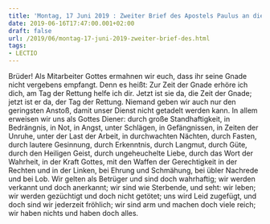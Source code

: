 ```yaml
---
title: 'Montag, 17 Juni 2019 : Zweiter Brief des Apostels Paulus an die Korinther 6,1-10.'
date: 2019-06-16T17:47:00.001+02:00
draft: false
url: /2019/06/montag-17-juni-2019-zweiter-brief-des.html
tags: 
- LECTIO
---
```


Brüder! Als Mitarbeiter Gottes ermahnen wir euch, dass ihr seine Gnade nicht vergebens empfangt. Denn es heißt: Zur Zeit der Gnade erhöre ich dich, am Tag der Rettung helfe ich dir. Jetzt ist sie da, die Zeit der Gnade; jetzt ist er da, der Tag der Rettung. Niemand geben wir auch nur den geringsten Anstoß, damit unser Dienst nicht getadelt werden kann. In allem erweisen wir uns als Gottes Diener: durch große Standhaftigkeit, in Bedrängnis, in Not, in Angst, unter Schlägen, in Gefängnissen, in Zeiten der Unruhe, unter der Last der Arbeit, in durchwachten Nächten, durch Fasten, durch lautere Gesinnung, durch Erkenntnis, durch Langmut, durch Güte, durch den Heiligen Geist, durch ungeheuchelte Liebe, durch das Wort der Wahrheit, in der Kraft Gottes, mit den Waffen der Gerechtigkeit in der Rechten und in der Linken, bei Ehrung und Schmähung, bei übler Nachrede und bei Lob. Wir gelten als Betrüger und sind doch wahrhaftig; wir werden verkannt und doch anerkannt; wir sind wie Sterbende, und seht: wir leben; wir werden gezüchtigt und doch nicht getötet; uns wird Leid zugefügt, und doch sind wir jederzeit fröhlich; wir sind arm und machen doch viele reich; wir haben nichts und haben doch alles.